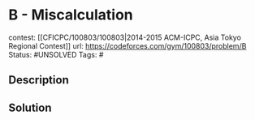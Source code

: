 # B - Miscalculation

contest: [[CFICPC/100803/100803|2014-2015 ACM-ICPC, Asia Tokyo Regional Contest]]
url: https://codeforces.com/gym/100803/problem/B
Status: #UNSOLVED
Tags: #

## Description

## Solution

